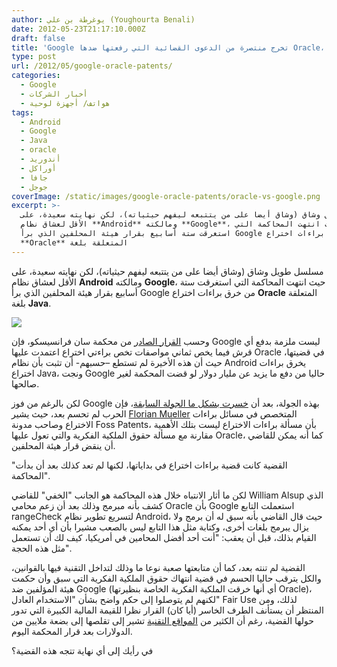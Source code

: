 ```yaml
---
author: يوغرطة بن علي (Youghourta Benali)
date: 2012-05-23T21:17:10.000Z
draft: false
title: 'Google تخرج منتصرة من الدعوى القضائية التي رفعتها ضدها Oracle، ولكن...  '
type: post
url: /2012/05/google-oracle-patents/
categories:
  - Google
  - أخبار الشركات
  - هواتف/ أجهزة لوحية
tags:
  - Android
  - Google
  - Java
  - oracle
  - أندوريد
  - أوراكل
  - جافا
  - جوجل
coverImage: /static/images/google-oracle-patents/oracle-vs-google.png
excerpt: >-
  مسلسل طويل وشاق (وشاق أيضا على من يتتبعه ليفهم حيثياته)، لكن نهايته سعيدة، على
  الأقل لعشاق نظام **Android** ومالكته **Google**، حيث انتهت المحاكمة التي
  استغرقت ستة أسابيع بقرار هيئة المحلفين الذي برأ Google من خرق براءات اختراع
  **Oracle** المتعلقة بلغة
---
```

مسلسل طويل وشاق (وشاق أيضا على من يتتبعه ليفهم حيثياته)، لكن نهايته سعيدة، على الأقل لعشاق نظام **Android** ومالكته **Google**، حيث انتهت المحاكمة التي استغرقت ستة أسابيع بقرار هيئة المحلفين الذي برأ Google من خرق براءات اختراع **Oracle** المتعلقة بلغة **Java**.

![](/static/images/google-oracle-patents/oracle-vs-google.png)

وحسب [القرار الصادر](http://www.scribd.com/doc/94579677/Oracle-Patents-Verdict-Form) من محكمة سان فرانسيسكو، فإن Google ليست ملزمة بدفع أي قرش فيما يخص ثماني مواصفات تخص براءتي اختراع اعتمدت عليها Oracle في قضيتها، حيث أن هذه الأخيرة لم تستطع –حسبهم- أن تثبت بأن نظام Android يخرق براءات اختراع Java، ونجت Google حاليا من دفع ما يزيد عن مليار دولار لو قضت المحكمة لغير صالحها.

لكن بالرغم من فوز Google بهذه الجولة، بعد أن [خسرت بشكل ما الجولة السابقة](https://www.it-scoop.com/2012/05/android-news/#more-10787)، فإن الحرب لم تحسم بعد، حيث يشير [Florian Mueller](http://www.fosspatents.com/2012/05/jury-doesnt-find-google-to-infringe-two.html) المتخصص في مسائل براءات الاختراع وصاحب مدونة Foss Patents، بأن مسألة براءات الاختراع ليست بتلك الأهمية مقارنة مع مسألة حقوق الملكية الفكرية والتي تعول عليها Oracle، كما أنه يمكن للقاضي أن ينقض قرار هيئة المحلفين.

"القضية كانت قضية براءات اختراع في بداياتها، لكنها لم تعد كذلك بعد أن بدأت المحاكمة".

لكن ما أثار الانتباه خلال هذه المحاكمة هو الجانب "الخفي" للقاضي William Alsup الذي كشف بأنه مبرمج وذلك بعد أن زعم محامي Oracle بأن Google استعملت التابع rangeCheck لتسريع تطوير نظام Android، حيث قال القاضي بأنه سبق له أن برمج ولا يزال يبرمج بلغات أخرى، وكتابة مثل هذا التابع ليس بالصعب مشيرا بأن أي أحد يمكنه القيام بذلك، قبل أن يعقب: "أنت أحد أفضل المحامين في أمريكيا، كيف لك أن تستعمل مثل هذه الحجة".

القضية لم تنته بعد، كما أن متابعتها صعبة نوعا ما وذلك لتداخل التقنية فيها بالقوانين، والكل يترقب حاليا الحسم في قضية انتهاك حقوق الملكية الفكرية التي سبق وأن حكمت هيئة المؤلفين ضد Google (أي أنها خرقت الملكية الفكرية الخاصة بنظيرتها Oracle)، لكنهم لم يتوصلوا إلى حكم واضح بشأن "الاستخدام العادل" Fair Use لذلك، ومن المنتظر أن يستأنف الطرف الخاسر (أيا كان) القرار نظرا للقيمة المالية الكبيرة التي تدور حولها القضية، رغم أن الكثير من [المواقع التقنية](http://money.cnn.com/2012/05/23/technology/google-oracle-patents/) تشير إلى تقلصها إلى بضعة ملايين من الدولارات بعد قرار المحكمة اليوم.

في رأيك إلى أي نهاية تتجه هذه القضية؟
